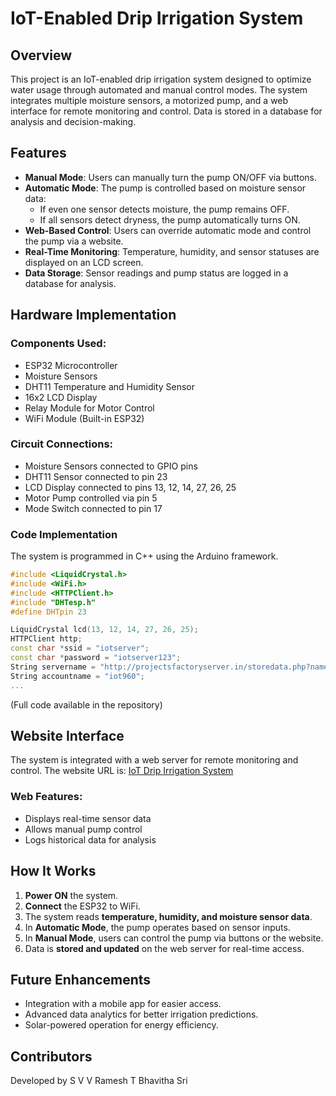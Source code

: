 # IoT-Enabled Drip Irrigation System

## Overview
This project is an IoT-enabled drip irrigation system designed to optimize water usage through automated and manual control modes. The system integrates multiple moisture sensors, a motorized pump, and a web interface for remote monitoring and control. Data is stored in a database for analysis and decision-making.

## Features
- **Manual Mode**: Users can manually turn the pump ON/OFF via buttons.
- **Automatic Mode**: The pump is controlled based on moisture sensor data:
  - If even one sensor detects moisture, the pump remains OFF.
  - If all sensors detect dryness, the pump automatically turns ON.
- **Web-Based Control**: Users can override automatic mode and control the pump via a website.
- **Real-Time Monitoring**: Temperature, humidity, and sensor statuses are displayed on an LCD screen.
- **Data Storage**: Sensor readings and pump status are logged in a database for analysis.

## Hardware Implementation
### Components Used:
- ESP32 Microcontroller
- Moisture Sensors
- DHT11 Temperature and Humidity Sensor
- 16x2 LCD Display
- Relay Module for Motor Control
- WiFi Module (Built-in ESP32)

### Circuit Connections:
- Moisture Sensors connected to GPIO pins
- DHT11 Sensor connected to pin 23
- LCD Display connected to pins 13, 12, 14, 27, 26, 25
- Motor Pump controlled via pin 5
- Mode Switch connected to pin 17

### Code Implementation
The system is programmed in C++ using the Arduino framework.
```cpp
#include <LiquidCrystal.h>
#include <WiFi.h>
#include <HTTPClient.h>
#include "DHTesp.h"
#define DHTpin 23

LiquidCrystal lcd(13, 12, 14, 27, 26, 25);
HTTPClient http;
const char *ssid = "iotserver";
const char *password = "iotserver123";
String servername = "http://projectsfactoryserver.in/storedata.php?name=";
String accountname = "iot960";
...
```
(Full code available in the repository)

## Website Interface
The system is integrated with a web server for remote monitoring and control. The website URL is:
[IoT Drip Irrigation System](http://projectsfactoryserver.in/)

### Web Features:
- Displays real-time sensor data
- Allows manual pump control
- Logs historical data for analysis

## How It Works
1. **Power ON** the system.
2. **Connect** the ESP32 to WiFi.
3. The system reads **temperature, humidity, and moisture sensor data**.
4. In **Automatic Mode**, the pump operates based on sensor inputs.
5. In **Manual Mode**, users can control the pump via buttons or the website.
6. Data is **stored and updated** on the web server for real-time access.

## Future Enhancements
- Integration with a mobile app for easier access.
- Advanced data analytics for better irrigation predictions.
- Solar-powered operation for energy efficiency.

## Contributors
Developed by S V V Ramesh
             T Bhavitha Sri

